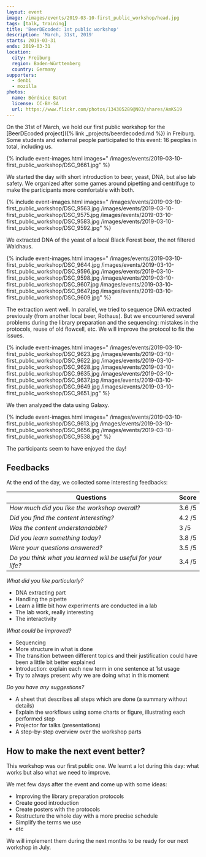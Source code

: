 ```yaml
---
layout: event
image: /images/events/2019-03-10-first_public_workshop/head.jpg
tags: [talk, training]
title: 'BeerDEcoded: 1st public workshop'
description: 'March, 31st, 2019'
starts: 2019-03-31
ends: 2019-03-31
location:
  city: Freiburg
  region: Baden-Württemberg
  country: Germany
supporters:
  - denbi
  - mozilla
photos:
  name: Bérénice Batut
  license: CC-BY-SA
  url: https://www.flickr.com/photos/134305289@N03/shares/AmKS19
---
```


On the 31st of March, we hold our first public workshop for the [BeerDEcoded project]({% link _projects/beerdecoded.md %}) in Freiburg. Some students and external people participated to this event: 16 peoples in total, including us.

{% include event-images.html images="
  /images/events/2019-03-10-first_public_workshop/DSC_9661.jpg"
%}

We started the day with short introduction to beer, yeast, DNA, but also lab safety. We organized after some games around pipetting and centrifuge to make the participants more comfortable with both.

{% include event-images.html images="
  /images/events/2019-03-10-first_public_workshop/DSC_9563.jpg
  /images/events/2019-03-10-first_public_workshop/DSC_9575.jpg
  /images/events/2019-03-10-first_public_workshop/DSC_9583.jpg
  /images/events/2019-03-10-first_public_workshop/DSC_9592.jpg"
%}

We extracted DNA of the yeast of a local Black Forest beer, the not filtered Waldhaus.

{% include event-images.html images="
  /images/events/2019-03-10-first_public_workshop/DSC_9644.jpg
  /images/events/2019-03-10-first_public_workshop/DSC_9596.jpg
  /images/events/2019-03-10-first_public_workshop/DSC_9598.jpg
  /images/events/2019-03-10-first_public_workshop/DSC_9607.jpg
  /images/events/2019-03-10-first_public_workshop/DSC_9647.jpg
  /images/events/2019-03-10-first_public_workshop/DSC_9609.jpg"
%}

The extraction went well. In parallel, we tried to sequence DNA extracted previously (from another local beer, Rothaus). But we encountered several problems during the library preparation and the sequencing: mistakes in the protocols, reuse of old flowcell, etc. We will improve the protocol to fix the issues.

{% include event-images.html images="
  /images/events/2019-03-10-first_public_workshop/DSC_9623.jpg
  /images/events/2019-03-10-first_public_workshop/DSC_9622.jpg
  /images/events/2019-03-10-first_public_workshop/DSC_9628.jpg
  /images/events/2019-03-10-first_public_workshop/DSC_9635.jpg
  /images/events/2019-03-10-first_public_workshop/DSC_9637.jpg
  /images/events/2019-03-10-first_public_workshop/DSC_9649.jpg
  /images/events/2019-03-10-first_public_workshop/DSC_9651.jpg"
%}

We then analyzed the data using Galaxy.

{% include event-images.html images="
  /images/events/2019-03-10-first_public_workshop/DSC_9613.jpg
  /images/events/2019-03-10-first_public_workshop/DSC_9656.jpg
  /images/events/2019-03-10-first_public_workshop/DSC_9538.jpg"
%}

The participants seem to have enjoyed the day!

## Feedbacks

At the end of the day, we collected some interesting feedbacks:

Questions | Score
--- | ---
*How much did you like the workshop overall?* | 3.6 /5
*Did you find the content interesting?* | 4.2 /5
*Was the content understandable?* | 3 /5
*Did you learn something today?* | 3.8 /5
*Were your questions answered?* | 3.5 /5
*Do you think what you learned will be useful for your life?*	| 3.4 /5

*What did you like particularly?*
- DNA extracting part
- Handling the pipette
- Learn a little bit how experiments are conducted in a lab
- The lab work, really interesting
- The interactivity

*What could be improved?*
- Sequencing
- More structure in what is done
- The transition between different topics and their justification could have been a little bit better explained
- Introduction: explain each new term in one sentence at 1st usage
- Try to always present why we are doing what in this moment

*Do you have any suggestions?*
- A sheet that describes all steps which are done (a summary without details)
- Explain the workflows using some charts or figure, illustrating each performed step
- Projector for talks (presentations)
- A step-by-step overview over the workshop parts

## How to make the next event better?

This workshop was our first public one. We learnt a lot during this day: what works but also what we need to improve.

We met few days after the event and come up with some ideas:
- Improving the library preparation protocols
- Create good introduction
- Create posters with the protocols
- Restructure the whole day with a more precise schedule
- Simplify the terms we use
- etc

We will implement them during the next months to be ready for our next workshop in July.
